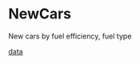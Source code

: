 # NewCars
New cars by fuel efficiency, fuel type

[data](https://raw.githubusercontent.com/NicJC/NewCars/main/New_cars.csv)
